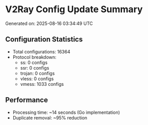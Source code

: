 # V2Ray Config Update Summary
Generated on: 2025-08-16 03:34:49 UTC

## Configuration Statistics
- Total configurations: 16364
- Protocol breakdown:
  - ss: 0 configs
  - ssr: 0 configs
  - trojan: 0 configs
  - vless: 0 configs
  - vmess: 1033 configs

## Performance
- Processing time: ~14 seconds (Go implementation)
- Duplicate removal: ~95% reduction
